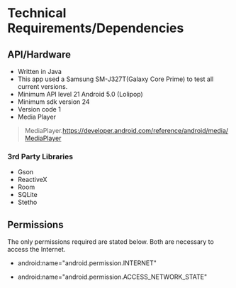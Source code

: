 # Technical Requirements/Dependencies

## API/Hardware
* Written in Java
* This app used a Samsung SM-J327T(Galaxy Core Prime) to test all current versions.
* Minimum API level 21 Android 5.0 (Lolipop) 
* Minimum sdk version 24
* Version code 1
* Media Player
 > MediaPlayer.https://developer.android.com/reference/android/media/MediaPlayer


### 3rd Party Libraries 
* Gson 
* ReactiveX
* Room
* SQLite
* Stetho


## Permissions
The only permissions required are stated below. Both are necessary to access the Internet.

* android:name="android.permission.INTERNET" 

* android:name="android.permission.ACCESS_NETWORK_STATE" 

